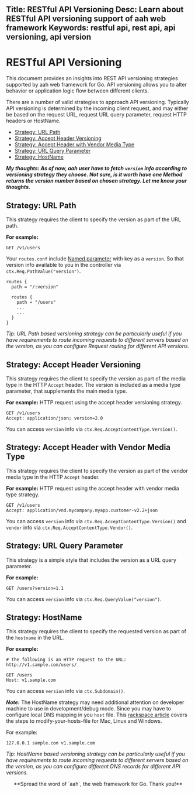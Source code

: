 Title: RESTful API Versioning
Desc: Learn about RESTful API versioning support of aah web framework
Keywords: restful api, rest api, api versioning, api version
---
# RESTful API Versioning

This document provides an insights into REST API versioning strategies supported by aah web framework for Go. API versioning allows you to alter behavior or application logic flow between different clients.

There are a number of valid strategies to approach API versioning. Typically API versioning is determined by the incoming client request, and may either be based on the request URL, request URL query parameter, request HTTP headers or HostName.

  * [Strategy: URL Path](#strategy-url-path)
  * [Strategy: Accept Header Versioning](#strategy-accept-header-versioning)
  * [Strategy: Accept Header with Vendor Media Type](#strategy-accept-header-with-vendor-media-type)
  * [Strategy: URL Query Parameter](#strategy-url-query-parameter)
  * [Strategy: HostName](#strategy-hostname)

_**My thoughts: As of now, aah user have to fetch `version` info according to versioning strategy they choose. Not sure, is it worth have one Method returns the version number based on chosen strategy. Let me know your thoughts.**_

## Strategy: URL Path

This strategy requires the client to specify the version as part of the URL path.

**For example:**
```
GET /v1/users
```

Your `routes.conf` include [Named parameter](/routes-config.html#section-routes) with key as a `version`. So that version info available to you in the controller via `ctx.Req.PathValue("version")`.

```
routes {
  path = "/:version"

  routes {
    path = "/users"
    ...
    ...
  }
}
```

_Tip: URL Path based versioning strategy can be particularly useful if you have requirements to route incoming requests to different servers based on the version, as you can configure Request routing for different API versions._

## Strategy: Accept Header Versioning

This strategy requires the client to specify the version as part of the media type in the HTTP `Accept` header. The version is included as a media type parameter, that supplements the main media type.

**For example:** HTTP request using the accept header versioning strategy.
```
GET /v1/users
Accept: application/json; version=2.0
```

You can access `version` info via `ctx.Req.AcceptContentType.Version()`.

## Strategy: Accept Header with Vendor Media Type

This strategy requires the client to specify the version as part of the vendor media type in the HTTP `Accept` header.

**For example:** HTTP request using the accept header with vendor media type strategy.
```
GET /v1/users
Accept: application/vnd.mycompany.myapp.customer-v2.2+json
```

You can access `version` info via `ctx.Req.AcceptContentType.Version()` and `vendor` info via `ctx.Req.AcceptContentType.Vendor()`.


## Strategy: URL Query Parameter

This strategy is a simple style that includes the version as a URL query parameter.

**For example:**
```
GET /users?version=1.1
```

You can access `version` info via `ctx.Req.QueryValue("version")`.

## Strategy: HostName

This strategy requires the client to specify the requested version as part of the `hostname` in the URL.

**For example:**
```
# The following is an HTTP request to the URL: http://v1.sample.com/users/

GET /users
Host: v1.sample.com
```

You can access `version` info via `ctx.Subdomain()`.

_**Note:**_ The HostName strategy may need additional attention on developer machine to use in development/debug mode. Since you may have to configure local DNS mapping in you `host` file. This [rackspace article](https://support.rackspace.com/how-to/modify-your-hosts-file/) covers the steps to modify-your-hosts-file for Mac, Linux and Windows.

For example:
```
127.0.0.1 sample.com v1.sample.com
```

_Tip: HostName based versioning strategy can be particularly useful if you have requirements to route incoming requests to different servers based on the version, as you can configure different DNS records for different API versions._


<center>**Spread the word of `aah`, the web framework for Go. Thank you!**</center>
